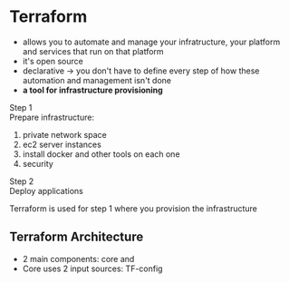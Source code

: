 # Terraform
- allows you to automate and manage your infratructure, your platform and services that run on that platform
- it's open source
- declarative -> you don't have to define every step of how these automation and management isn't done
- **a tool for infrastructure provisioning**

Step 1  
Prepare infrastructure:
1. private network space
2. ec2 server instances
3. install docker and other tools on each one
4. security

Step 2  
Deploy applications

Terraform is used for step 1 where you provision the infrastructure
## Terraform Architecture
- 2 main components: core and 
- Core uses 2 input sources: TF-config  